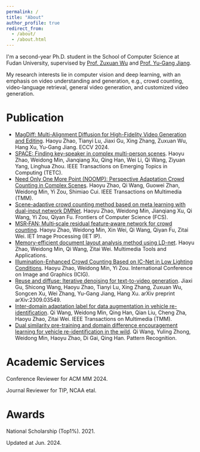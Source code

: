 ```yaml
---
permalink: /
title: "About"
author_profile: true
redirect_from: 
  - /about/
  - /about.html
---
```


I'm a second-year Ph.D. student in the School of Computer Science at Fudan University, supervised by [Prof. Zuxuan Wu](https://zxwu.azurewebsites.net/) and [Prof. Yu-Gang Jiang](https://scholar.google.com/citations?user=f3_FP8AAAAAJ&hl=zh-CN).

My research interests lie in computer vision and deep learning, with an emphasis on video understanding and generation, e.g., crowd counting, video-language retrieval, general video generation, and customized video generation.

Publication
======
* [MagDiff: Multi-Alignment Diffusion for High-Fidelity Video Generation and Editing](https://arxiv.org/abs/2311.17338). Haoyu Zhao, Tianyi Lu, Jiaxi Gu, Xing Zhang, Zuxuan Wu, Hang Xu, Yu-Gang Jiang. ECCV 2024.
* [SPACE: Finding key-speaker in complex multi-person scenes](https://ieeexplore.ieee.org/abstract/document/9556626). Haoyu Zhao, Weidong Min, Jianqiang Xu, Qing Han, Wei Li, Qi Wang, Ziyuan Yang, Linghua Zhou. IEEE Transactions on Emerging Topics in Computing (TETC).
* [Need Only One More Point (NOOMP): Perspective Adaptation Crowd Counting in Complex Scenes](https://ieeexplore.ieee.org/abstract/document/9992082). Haoyu Zhao, Qi Wang, Guowei Zhan, Weidong Min, Yi Zou, Shimiao Cui. IEEE Transactions on Multimedia (TMM).
* [Scene-adaptive crowd counting method based on meta learning with dual-input network DMNet](https://link.springer.com/article/10.1007/s11704-021-1207-x). Haoyu Zhao, Weidong Min, Jianqiang Xu, Qi Wang, Yi Zou, Qiyan Fu. Frontiers of Computer Science (FCS).
* [MSR‐FAN: Multi‐scale residual feature‐aware network for crowd counting](https://ietresearch.onlinelibrary.wiley.com/doi/abs/10.1049/ipr2.12175). Haoyu Zhao, Weidong Min, Xin Wei, Qi Wang, Qiyan Fu, Zitai Wei. IET Image Processing (IET IP).
* [Memory-efficient document layout analysis method using LD-net](https://link.springer.com/article/10.1007/s11042-022-12497-9). Haoyu Zhao, Weidong Min, Qi Wang, Zitai Wei. Multimedia Tools and Applications.
* [Illumination-Enhanced Crowd Counting Based on IC-Net in Low Lighting Conditions](https://link.springer.com/chapter/10.1007/978-3-030-87355-4_19). Haoyu Zhao, Weidong Min, Yi Zou. International Conference on Image and Graphics (ICIG).
* [Reuse and diffuse: Iterative denoising for text-to-video generation](https://arxiv.org/abs/2309.03549). Jiaxi Gu, Shicong Wang, Haoyu Zhao, Tianyi Lu, Xing Zhang, Zuxuan Wu, Songcen Xu, Wei Zhang, Yu-Gang Jiang, Hang Xu. arXiv preprint arXiv:2309.03549.
* [Inter-domain adaptation label for data augmentation in vehicle re-identification](https://ieeexplore.ieee.org/abstract/document/9513554). Qi Wang, Weidong Min, Qing Han, Qian Liu, Cheng Zha, Haoyu Zhao, Zitai Wei. IEEE Transactions on Multimedia (TMM).
* [Dual similarity pre-training and domain difference encouragement learning for vehicle re-identification in the wild](https://www.sciencedirect.com/science/article/pii/S0031320323002133). Qi Wang, Yuling Zhong, Weidong Min, Haoyu Zhao, Di Gai, Qing Han. Pattern Recognition.

Academic Services
======
Conference Reviewer for ACM MM 2024.

Journal Reviewer for TIP, NCAA etal.

Awards
======
National Scholarship (Top1%). 2021.

Updated at Jun. 2024.
